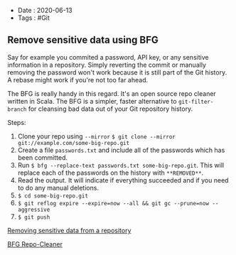 - Date : 2020-06-13
- Tags : #Git

## Remove sensitive data using BFG

Say for example you commited a password, API key, or any sensitive information in a repository.  Simply reverting the commit or manually removing the password won't work because it is still part of the Git history.  A rebase might work if you're not too far ahead.   

The BFG is really handy in this regard. It's an open source repo cleaner written in Scala. The BFG is a simpler, faster alternative to `git-filter-branch` for cleansing bad data out of your Git repository history.

Steps: 

1. Clone your repo using `--mirror`  `$ git clone --mirror git://example.com/some-big-repo.git`
2. Create a file `passwords.txt` and include all of the passwords which has been committed. 
3. Run `$ bfg --replace-text passwords.txt some-big-repo.git`.  This will replace each of the passwords on the history with `**REMOVED**`. 
4. Read the output.  It will indicate if everything succeeded and if you need to do any manual deletions. 
5. `$ cd some-big-repo.git`
6. `$ git reflog expire --expire=now --all && git gc --prune=now --aggressive`
7. `$ git push`

[Removing sensitive data from a repository](https://help.github.com/en/github/authenticating-to-github/removing-sensitive-data-from-a-repository)

[BFG Repo-Cleaner](https://rtyley.github.io/bfg-repo-cleaner/)


